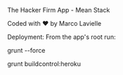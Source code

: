 The Hacker Firm App - Mean Stack

Coded with ❤ by Marco Lavielle

Deployment:
From the app's root run:

grunt --force

grunt buildcontrol:heroku
